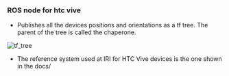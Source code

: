 ### ROS node for htc vive

* Publishes all the devices positions and orientations as a tf tree. The parent of the tree is called the chaperone.

![tf_tree](/uploads/805c03196bbe7561d47c843e24231517/tf_tree.png)


* The reference system used at IRI for HTC Vive devices is the one shown in the docs/ 
